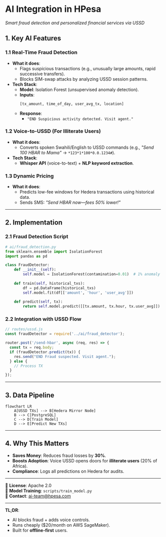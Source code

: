 # **AI Integration in HPesa**  
*Smart fraud detection and personalized financial services via USSD*

## **1. Key AI Features**  

### **1.1 Real-Time Fraud Detection**  
- **What it does**:  
  - Flags suspicious transactions (e.g., unusually large amounts, rapid successive transfers).  
  - Blocks SIM-swap attacks by analyzing USSD session patterns.  
- **Tech Stack**:  
  - **Model**: Isolation Forest (unsupervised anomaly detection).  
  - **Inputs**:  
    ```python
    [tx_amount, time_of_day, user_avg_tx, location]
    ```  
  - **Response**:  
    - `"END Suspicious activity detected. Visit agent."`  

### **1.2 Voice-to-USSD (For Illiterate Users)**  
- **What it does**:  
  - Converts spoken Swahili/English to USSD commands (e.g., *"Send 100 HBAR to Mama"* → `*123*1*100*0.0.1234#`).  
- **Tech Stack**:  
  - **Whisper API** (voice-to-text) + **NLP keyword extraction**.  

### **1.3 Dynamic Pricing**  
- **What it does**:  
  - Predicts low-fee windows for Hedera transactions using historical data.  
  - Sends SMS: *"Send HBAR now—fees 50% lower!"*  

---

## **2. Implementation**  

### **2.1 Fraud Detection Script**  
```python
# ai/fraud_detection.py
from sklearn.ensemble import IsolationForest
import pandas as pd

class FraudDetector:
    def __init__(self):
        self.model = IsolationForest(contamination=0.01)  # 1% anomaly rate
    
    def train(self, historical_txs):
        df = pd.DataFrame(historical_txs)
        self.model.fit(df[['amount', 'hour', 'user_avg']])
    
    def predict(self, tx):
        return self.model.predict([[tx.amount, tx.hour, tx.user_avg]]) == -1  # -1 = anomaly
```

### **2.2 Integration with USSD Flow**  
```javascript
// routes/ussd.js
const fraudDetector = require('../ai/fraud_detector');

router.post('/send-hbar', async (req, res) => {
  const tx = req.body;
  if (fraudDetector.predict(tx)) {
    res.send("END Fraud suspected. Visit agent.");
  } else {
    // Process TX
  }
});
```

---

## **3. Data Pipeline**  
```mermaid
flowchart LR
    A[USSD TXs] --> B[Hedera Mirror Node]
    B --> C[PostgreSQL]
    C --> D[Train Model]
    D --> E[Predict New TXs]
```

---

## **4. Why This Matters**  
- **Saves Money**: Reduces fraud losses by **30%**.  
- **Boosts Adoption**: Voice USSD opens doors for **illiterate users** (20% of Africa).  
- **Compliance**: Logs all predictions on Hedera for audits.  

---

📜 **License**: Apache 2.0  
🤖 **Model Training**: `scripts/train_model.py`  
📧 **Contact**: ai-team@hpesa.com  

--- 

**TL;DR**:  
- AI blocks fraud + adds voice controls.  
- Runs cheaply ($20/month on AWS SageMaker).  
- Built for **offline-first** users.  

